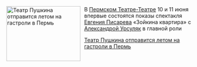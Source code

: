 <!--2025-05-17 17:45:40-->
<div class="yb">
  <div class="rss kino_teatr"><a href="https://www.kino-teatr.ru/teatr/news/y2025/5-17/37739/" title="Театр Пушкина отправится летом на гастроли в Пермь"><img src="https://www.kino-teatr.ru/news/9/3/37739/poster.jpg" width="196" height="147" align="left" hspace="5" style="margin: 0px 10px 0px 5px" alt="Театр Пушкина отправится летом на гастроли в Пермь"/></a>В <a href=https://www.kino-teatr.ru/teatr/234/ target=_blank>Пермском Театре-Театре</a> 10 и 11 июня впервые состоятся показы спектакля <a href=https://www.kino-teatr.ru/kino/acter/m/ros/3356/bio/ target=_blank>Евгения Писарева</a> «Зойкина квартира» с <a href=https://www.kino-teatr.ru/kino/acter/w/ros/4435/bio/ target=_blank>Александрой Урсуляк</a> в главной роли <p class="titl"><a href="https://www.kino-teatr.ru/teatr/news/y2025/5-17/37739/">Театр Пушкина отправится летом на гастроли в Пермь</a></p></div>
</div>

